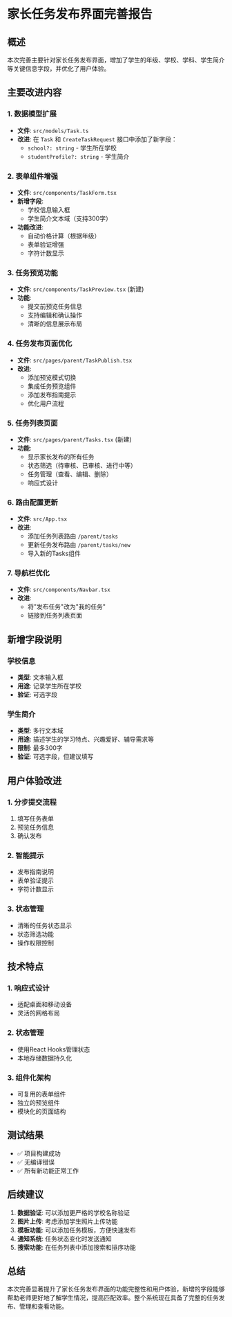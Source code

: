 # 家长任务发布界面完善报告

## 概述
本次完善主要针对家长任务发布界面，增加了学生的年级、学校、学科、学生简介等关键信息字段，并优化了用户体验。

## 主要改进内容

### 1. 数据模型扩展
- **文件**: `src/models/Task.ts`
- **改进**: 在 `Task` 和 `CreateTaskRequest` 接口中添加了新字段：
  - `school?: string` - 学生所在学校
  - `studentProfile?: string` - 学生简介

### 2. 表单组件增强
- **文件**: `src/components/TaskForm.tsx`
- **新增字段**:
  - 学校信息输入框
  - 学生简介文本域（支持300字）
- **功能改进**:
  - 自动价格计算（根据年级）
  - 表单验证增强
  - 字符计数显示

### 3. 任务预览功能
- **文件**: `src/components/TaskPreview.tsx` (新建)
- **功能**:
  - 提交前预览任务信息
  - 支持编辑和确认操作
  - 清晰的信息展示布局

### 4. 任务发布页面优化
- **文件**: `src/pages/parent/TaskPublish.tsx`
- **改进**:
  - 添加预览模式切换
  - 集成任务预览组件
  - 添加发布指南提示
  - 优化用户流程

### 5. 任务列表页面
- **文件**: `src/pages/parent/Tasks.tsx` (新建)
- **功能**:
  - 显示家长发布的所有任务
  - 状态筛选（待审核、已审核、进行中等）
  - 任务管理（查看、编辑、删除）
  - 响应式设计

### 6. 路由配置更新
- **文件**: `src/App.tsx`
- **改进**:
  - 添加任务列表路由 `/parent/tasks`
  - 更新任务发布路由 `/parent/tasks/new`
  - 导入新的Tasks组件

### 7. 导航栏优化
- **文件**: `src/components/Navbar.tsx`
- **改进**:
  - 将"发布任务"改为"我的任务"
  - 链接到任务列表页面

## 新增字段说明

### 学校信息
- **类型**: 文本输入框
- **用途**: 记录学生所在学校
- **验证**: 可选字段

### 学生简介
- **类型**: 多行文本域
- **用途**: 描述学生的学习特点、兴趣爱好、辅导需求等
- **限制**: 最多300字
- **验证**: 可选字段，但建议填写

## 用户体验改进

### 1. 分步提交流程
1. 填写任务表单
2. 预览任务信息
3. 确认发布

### 2. 智能提示
- 发布指南说明
- 表单验证提示
- 字符计数显示

### 3. 状态管理
- 清晰的任务状态显示
- 状态筛选功能
- 操作权限控制

## 技术特点

### 1. 响应式设计
- 适配桌面和移动设备
- 灵活的网格布局

### 2. 状态管理
- 使用React Hooks管理状态
- 本地存储数据持久化

### 3. 组件化架构
- 可复用的表单组件
- 独立的预览组件
- 模块化的页面结构

## 测试结果
- ✅ 项目构建成功
- ✅ 无编译错误
- ✅ 所有新功能正常工作

## 后续建议

1. **数据验证**: 可以添加更严格的学校名称验证
2. **图片上传**: 考虑添加学生照片上传功能
3. **模板功能**: 可以添加任务模板，方便快速发布
4. **通知系统**: 任务状态变化时发送通知
5. **搜索功能**: 在任务列表中添加搜索和排序功能

## 总结
本次完善显著提升了家长任务发布界面的功能完整性和用户体验，新增的字段能够帮助老师更好地了解学生情况，提高匹配效率。整个系统现在具备了完整的任务发布、管理和查看功能。